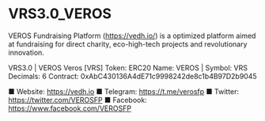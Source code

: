 # VRS3.0_VEROS
VEROS Fundraising Platform (https://vedh.io/) is a optimized platform aimed at fundraising for direct charity, eco-high-tech projects and revolutionary innovation.

VRS3.0 | VEROS
Veros [VRS] Token: ERC20
Name: VEROS | Symbol: VRS
Decimals: 6 
Contract: 0xAbC430136A4dE71c9998242de8c1b4B97D2b9045


   ■ Website: https://vedh.io
   ■ Telegram: https://t.me/verosfp
   ■ Twitter: https://twitter.com/VEROSFP
   ■ Facebook: https://www.facebook.com/VEROSFP
